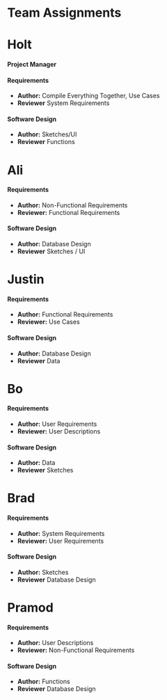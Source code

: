 # Team Assignments
# Holt
#### Project Manager

#### Requirements
- **Author:** Compile Everything Together, Use Cases
- **Reviewer** System Requirements

#### Software Design
- **Author:** Sketches/UI
- **Reviewer** Functions

# Ali
#### Requirements
- **Author:** Non-Functional Requirements
- **Reviewer:** Functional Requirements

#### Software Design
- **Author:** Database Design
- **Reviewer** Sketches / UI

# Justin
#### Requirements
- **Author:** Functional Requirements
- **Reviewer:** Use Cases

#### Software Design
- **Author:** Database Design
- **Reviewer** Data

# Bo
#### Requirements
- **Author:** User Requirements
- **Reviewer:** User Descriptions

#### Software Design
- **Author:** Data
- **Reviewer** Sketches

# Brad
#### Requirements
- **Author:** System Requirements
- **Reviewer:** User Requirements

#### Software Design
- **Author:** Sketches
- **Reviewer** Database Design

# Pramod
#### Requirements
- **Author:** User Descriptions
- **Reviewer:** Non-Functional Requirements

#### Software Design
- **Author:** Functions
- **Reviewer** Database Design
